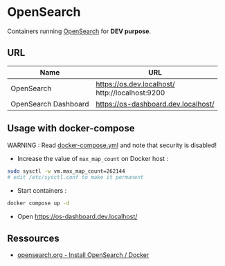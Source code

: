 # OpenSearch

Containers running [OpenSearch](https://opensearch.org/) for **DEV purpose**.

## URL

| Name                 | URL                                                    |
| -------------------- | ------------------------------------------------------ |
| OpenSearch           | https://os.dev.localhost/ <br /> http://localhost:9200 |
| OpenSearch Dashboard | https://os-dashboard.dev.localhost/                    |

## Usage with docker-compose

WARNING : Read [docker-compose.yml](docker-compose.yml) and note that security is disabled!

* Increase the value of `max_map_count` on Docker host :

```bash
sudo sysctl -w vm.max_map_count=262144
# edit /etc/sysctl.conf to make it permanent
```

* Start containers :

```bash
docker compose up -d
```

* Open https://os-dashboard.dev.localhost/


## Ressources

* [opensearch.org - Install OpenSearch / Docker](https://opensearch.org/docs/latest/opensearch/install/docker/)



